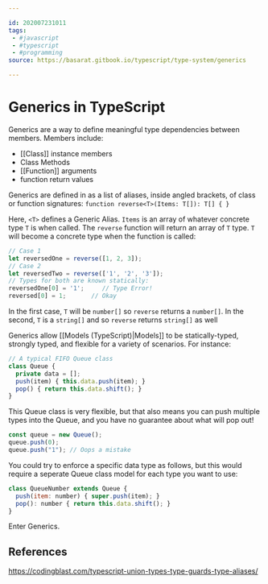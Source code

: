 ```yaml
---

id: 202007231011
tags:
 - #javascript
 - #typescript
 - #programming
source: https://basarat.gitbook.io/typescript/type-system/generics

---
```


# Generics in TypeScript
Generics are a way to define meaningful type dependencies between members. Members include:
- [[Class]] instance members
- Class Methods
- [[Function]] arguments
- function return values

Generics are defined in as a list of aliases, inside angled brackets, of class or function signatures:
`function reverse<T>(Items: T[]): T[] { }`

Here, `<T>` defines a Generic Alias. `Items` is an array of whatever concrete type `T` is when called. The `reverse` function will return an array of `T` type. `T` will become a concrete type when the function is called:
```js
// Case 1
let reversedOne = reverse([1, 2, 3]);
// Case 2
let reversedTwo = reverse(['1', '2', '3']);
// Types for both are known statically:
reversedOne[0] = '1';     // Type Error!
reversed[0] = 1;       // Okay
```

In the first case, `T` will be `number[]` so `reverse` returns a `number[]`. In the second, `T` is a `string[]` and so `reverse` returns `string[]` as well

Generics allow [[Models (TypeScript)|Models]] to be statically-typed, strongly typed, and flexible for a variety of scenarios. For instance:

```js
// A typical FIFO Queue class
class Queue {
  private data = [];
  push(item) { this.data.push(item); }
  pop() { return this.data.shift(); }
}
```
This Queue class is very flexible, but that also means you can push multiple types into the Queue, and you have no guarantee about what will pop out!
```js
const queue = new Queue();
queue.push(0);
queue.push("1"); // Oops a mistake
```
You could try to enforce a specific data type as follows, but this would require a seperate Queue class model for each type you want to use:
```js
class QueueNumber extends Queue {
  push(item: number) { super.push(item); }
  pop(): number { return this.data.shift(); }
}
```
Enter Generics.
## References
https://codingblast.com/typescript-union-types-type-guards-type-aliases/
